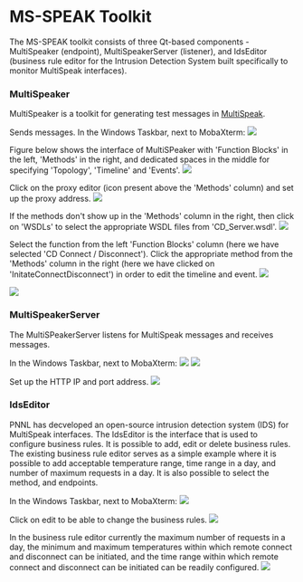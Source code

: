 # MS-SPEAK Toolkit
The MS-SPEAK toolkit consists of three Qt-based components - MultiSpeaker (endpoint), MultiSpeakerServer (listener), and IdsEditor (business rule editor for the Intrusion Detection System built specifically to monitor MultiSpeak interfaces).


### MultiSpeaker
MultiSpeaker is a toolkit for generating test messages in [MultiSpeak](http://multispeak.org).

Sends messages. In the Windows Taskbar, next to MobaXterm: 
![](images/TaskbarMultiSpeaker.png)

Figure below shows the interface of MultiSPeaker with 'Function Blocks' in the left, 'Methods' in the right, and dedicated spaces in the middle for specifying 'Topology', 'Timeline' and 'Events'. 
![](images/MultiSpeakerOpening.png)

Click on the proxy editor (icon present above the 'Methods' column) and set up the proxy address.
![](images/MultiSpeakerProxy.png)

If the methods don't show up in the 'Methods' column in the right, then click on 'WSDLs' to select the appropriate WSDL files from 'CD_Server.wsdl'.
![](images/OpenWSDL.png)

Select the function from the left 'Function Blocks' column (here we have selected 'CD Connect / Disconnect'). Click the appropriate method from the 'Methods' column in the right (here we have clicked on 'InitateConnectDisconnect') in order to edit the timeline and event. 
![](images/MultiSpeaker.png)

![](images/EditTimeLineEvent.png)


### MultiSpeakerServer

The MultiSPeakerServer listens for MultiSpeak messages and receives messages. 

In the Windows Taskbar, next to MobaXterm: ![](images/TaskbarMultiSpeakerServer.png)
![](images/MultiSpeakerServer.png)

Set up the HTTP IP and port address.
![](images/MultiSpeakerHTTP.png)


### IdsEditor
PNNL has decveloped an open-source intrusion detection system (IDS) for MultiSpeak interfaces. The IdsEditor is the interface that is used to configure business rules. 
It is possible to add, edit or delete business rules. The existing business rule editor serves as a simple example where it is possible to add acceptable temperature range, time range in a day, and number of maximum requests in a day. It is also possible to select the method, and endpoints.


In the Windows Taskbar, next to MobaXterm: ![](images/TaskbarIdsEditor.png)

Click on edit to be able to change the business rules.
![](images/IdsEditor.png)

In the business rule editor currently the maximum number of requests in a day, the minimum and maximum temperatures within which remote connect and disconnect can be initiated, and the time range within which remote connect and disconnect can be initiated can be readily configured.
![](images/IdsEditorEdit.png)

